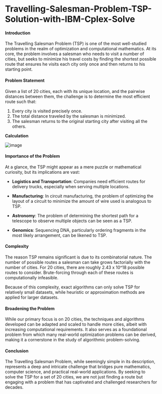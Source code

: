 # Travelling-Salesman-Problem-TSP-Solution-with-IBM-Cplex-Solve

#### Introduction

The Travelling Salesman Problem (TSP) is one of the most well-studied problems in the realm of optimization and computational mathematics. At its core, the problem involves a salesman who needs to visit a number of cities, but seeks to minimize his travel costs by finding the shortest possible route that ensures he visits each city only once and then returns to his starting point.

#### Problem Statement

Given a list of 20 cities, each with its unique location, and the pairwise distances between them, the challenge is to determine the most efficient route such that:

1. Every city is visited precisely once.
2. The total distance traveled by the salesman is minimized.
3. The salesman returns to the original starting city after visiting all the others.

**Calculation**


![image](https://github.com/adityasarkar123/Travelling-Salesman-Problem-TSP-Solution-with-IBM-Cplex-Solve/assets/112374443/c32c5734-8916-46dd-9994-8ab8943886a1)

#### Importance of the Problem

At a glance, the TSP might appear as a mere puzzle or mathematical curiosity, but its implications are vast:

- **Logistics and Transportation**: Companies need efficient routes for delivery trucks, especially when serving multiple locations.
  
- **Manufacturing**: In circuit manufacturing, the problem of optimizing the layout of a circuit to minimize the amount of wire used is analogous to TSP.
  
- **Astronomy**: The problem of determining the shortest path for a telescope to observe multiple objects can be seen as a TSP.

- **Genomics**: Sequencing DNA, particularly ordering fragments in the most likely arrangement, can be likened to TSP.

#### Complexity

The reason TSP remains significant is due to its combinatorial nature. The number of possible routes a salesman can take grows factorially with the number of cities. For 20 cities, there are roughly 2.43 x 10^18 possible routes to consider. Brute-forcing through each of these routes is computationally infeasible.

Because of this complexity, exact algorithms can only solve TSP for relatively small datasets, while heuristic or approximation methods are applied for larger datasets.

#### Broadening the Problem

While our primary focus is on 20 cities, the techniques and algorithms developed can be adapted and scaled to handle more cities, albeit with increasing computational requirements. It also serves as a foundational problem from which many real-world optimization problems can be derived, making it a cornerstone in the study of algorithmic problem-solving.

#### Conclusion

The Travelling Salesman Problem, while seemingly simple in its description, represents a deep and intricate challenge that bridges pure mathematics, computer science, and practical real-world applications. By seeking to solve the TSP for a set of 20 cities, we are not just finding a route but engaging with a problem that has captivated and challenged researchers for decades.
